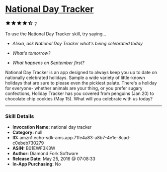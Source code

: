 # [National Day Tracker](http://alexa.amazon.com/#skills/amzn1.echo-sdk-ams.app.71fe4a83-a8b7-4e1e-8cad-c0ebeb730279)
![4.1 stars](../../images/ic_star_black_18dp_1x.png)![4.1 stars](../../images/ic_star_black_18dp_1x.png)![4.1 stars](../../images/ic_star_black_18dp_1x.png)![4.1 stars](../../images/ic_star_black_18dp_1x.png)![4.1 stars](../../images/ic_star_half_black_18dp_1x.png) 7

To use the National Day Tracker skill, try saying...

* *Alexa, ask National Day Tracker what's being celebrated today*

* *What's tomorrow?*

* *What happens on September first?*

National Day Tracker is an app designed to always keep you up to date on nationally celebrated holidays. Sample a wide variety of little-known holidays that are sure to please even the pickiest palate. There's a holiday for everyone- whether animals are your thing, or you prefer sugary confections, Holiday Tracker has you covered from penguins (Jan 20) to chocolate chip cookies (May 15). What will you celebrate with us today?

***

### Skill Details

* **Invocation Name:** national day tracker
* **Category:** null
* **ID:** amzn1.echo-sdk-ams.app.71fe4a83-a8b7-4e1e-8cad-c0ebeb730279
* **ASIN:** B01EWF3K3W
* **Author:** Diamond Fork Software
* **Release Date:** May 25, 2016 @ 07:08:33
* **In-App Purchasing:** No
